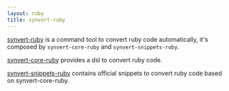 ```yaml
---
layout: ruby
title: synvert-ruby
---
```


[synvert-ruby](https://github.com/xinminlabs/synvert-ruby) is a command tool to convert ruby code automatically,
it's composed by `synvert-core-ruby` and `synvert-snippets-ruby`.

[synvert-core-ruby](https://github.com/xinminlabs/synvert-core-ruby) provides a dsl to convert ruby code.

[synvert-snippets-ruby](https://github.com/xinminlabs/synvert-snippets-ruby) contains official snippets to
convert ruby code based on synvert-core-ruby.
